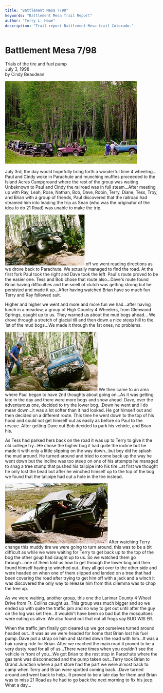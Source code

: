 ```yaml
---
title: "Battlement Mesa 7/98"
keywords: "Battlement Mesa Trail Report"
author: "Terry L. Howe"
description: "Trail report Battlement Mesa trail Colorado."
---
```

# Battlement Mesa 7/98

Trials of the tire and fuel pump  
July 3, 1998  
by Cindy Beaudean  
  
![Battlement Mesa](../../../img/terry/trail/bm079801.jpg)

July 3rd, the day would hopefully bring forth a wonderful time 4 wheeling... Paul and Cindy woke in Parachute and munching muffins proceeded to the Island Acres Campground where the rest of the group was waiting. Unbeknown to Paul and Cindy the railroad was in full steam...After meeting up with Ray, Leah, Rose, Nathan, Bob, Dave, Robin, Terry, Diane, Tess, Troy, and Brian with a group of friends, Paul discovered that the railroad had steamed him into leading the trip as Sean (who was the originator of the idea to do 21 Road) was unable to make the trip. 

![Battlement Mesa](../../../img/terry/trail/bm079802.jpg) off we went reading directions as we drove back to Parachute. We actually managed to find the road. At the first fork Paul took the right and Dave took the left. Paul's route proved to be the easier one. Tess and Bob chose that route also...Dave's route found Brian having difficulties and the smell of clutch was getting strong but he persisted and made it up...After having watched Brian have so much fun Terry and Ray followed suit. 

Higher and higher we went and more and more fun we had...after having lunch in a meadow, a group of High Country 4 Wheelers, from Glenwood Springs, caught up to us. They warned us about the mud bogs ahead... We drove through a stretch of glacial till and then down a nice steep hill to the 1st of the mud bogs...We made it through the 1st ones, no problems. 

![Battlement Mesa](../../../img/terry/trail/bm079804.jpg) We then came to an area where Paul began to have 2nd thoughts about going on...As it was getting late in the day and there were more bogs and snow ahead. Dave, ever the adventurous one, decided to try the lower bog...Down he went and I do mean down...it was a lot softer than it had looked. He got himself out and then decided on a different route. This time he went down to the top of his hood and could not get himself out as easily as before so Paul to the rescue. After getting Dave out Bob decided to park his vehicle, and Brian his. 

As Tess had parked hers back on the road it was up to Terry to give it the old college try...He chose the higher bog it had quite the incline but he made it with only a little slipping on the way down...but boy did he splash the mud around. He turned around and tried to come back up the way he went down but the incline was too steep on one of his attempts he managed to snag a tree stump that pushed his tailpipe into his tire...at first we thought he only lost the bead but after he winched himself up to the top of the bog we found that the tailpipe had cut a hole in the tire instead. 

![Battlement Mesa](../../../img/terry/trail/bm079803.jpg) After watching Terry change this muddy tire we were going to turn around, this was to be a bit difficult as while we were waiting for Terry to get back up to the top of the bog the other goup had caught up to us. So we watched them go through...one of them told us how to get through the lower bog and then found himself having to winched out...they all got over to the other side and were headed on when one of them slipped and landed on a tree that had been covering the road after trying to get him off with a jack and a winch it was discovered the only way to release him from this dilemma was to chop the tree up. 

As we were waiting, another group, this one the Larimar County 4 Wheel Drive from Ft. Collins caught us. This group was much bigger and so we ended up with quite the traffic jam and no way to get out until after the guy on the log was set free...It wouldn't have been so bad but the mosquitoes were eating us alive. We also found out that not all frogs say BUD WIS ER. 

When the traffic jam finally got cleared up we got ourselves turned around headed out...It was as we were headed for home that Brian lost his fuel pump. Dave put a strap on him and started down the road with him...It was a hair raising ride for Brian. After we reached the main road it proved to be a very dusty road for all of us...There were times when you couldn't see the vehicle in front of you...We got Brian to the rest stop in Parachute where the gas tank was disconnected and the pump taken out...Terry took Brian to Grand Junction where a part store had the part we were almost back to camp when Terry and Brian were spotted coming back...Dave turned around and went back to help...It proved to be a late day for them and Brian was to miss 21 Road as he had to go back the next morning to fix his jeep. What a day...